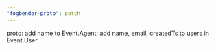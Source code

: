 ```yaml
---
"fogbender-proto": patch
---
```


proto: add name to Event.Agent; add name, email, createdTs to users in Event.User
